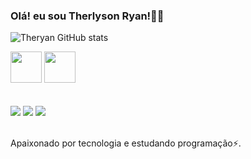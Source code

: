 ### Olá! eu sou Therlyson Ryan!👩‍💻

![Theryan GitHub stats](https://github-readme-stats.vercel.app/api?username=Therlyson&show_icons=true&theme=dracula)

<div>
  <img height='50em' src='https://cdn.worldvectorlogo.com/logos/c-1.svg'>
  <img height='50em' src='https://cdn.worldvectorlogo.com/logos/python-5.svg'>
</div><br/>
<br/>

<div> 
  <a href="https://instagram.com/theeryan" target="_blank"><img src="https://img.shields.io/badge/-Instagram-%23E4405F?style=for-the-badge&logo=instagram&logoColor=white" target="_blank"></a>
    <a href="https://discord.gg/theryan#2417" target="_blank"><img src="https://img.shields.io/badge/Discord-7289DA?style=for-the-badge&logo=discord&logoColor=white" target="_blank"></a> 
    <a href = "mailto:therlyson2017@gmail.com"><img src="https://img.shields.io/badge/-Gmail-%23333?style=for-the-badge&logo=gmail&logoColor=white" target="_blank"></a> 
</div>
<br/>

Apaixonado por tecnologia e estudando programação⚡.
